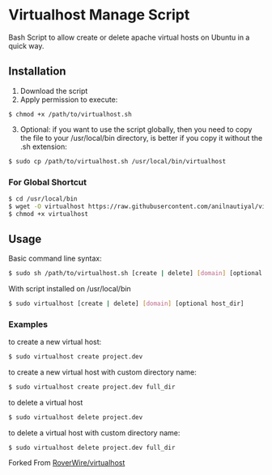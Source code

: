 Virtualhost Manage Script
===========

Bash Script to allow create or delete apache virtual hosts on Ubuntu in a quick way.

## Installation ##

1. Download the script
2. Apply permission to execute:

```
$ chmod +x /path/to/virtualhost.sh
```

3. Optional: if you want to use the script globally, then you need to copy the file to your /usr/local/bin directory, is better
if you copy it without the .sh extension:

```bash
$ sudo cp /path/to/virtualhost.sh /usr/local/bin/virtualhost
```

### For Global Shortcut ###

```bash
$ cd /usr/local/bin
$ wget -O virtualhost https://raw.githubusercontent.com/anilnautiyal/virtualhost/master/virtualhost.sh
$ chmod +x virtualhost
```

## Usage ##

Basic command line syntax:

```bash
$ sudo sh /path/to/virtualhost.sh [create | delete] [domain] [optional host_dir]
```

With script installed on /usr/local/bin

```bash
$ sudo virtualhost [create | delete] [domain] [optional host_dir]
```

### Examples ###

to create a new virtual host:

```bash
$ sudo virtualhost create project.dev
```
to create a new virtual host with custom directory name:

```bash
$ sudo virtualhost create project.dev full_dir
```
to delete a virtual host

```bash
$ sudo virtualhost delete project.dev
```

to delete a virtual host with custom directory name:

```
$ sudo virtualhost delete project.dev full_dir
```

Forked From [RoverWire/virtualhost](https://github.com/RoverWire/virtualhost)
